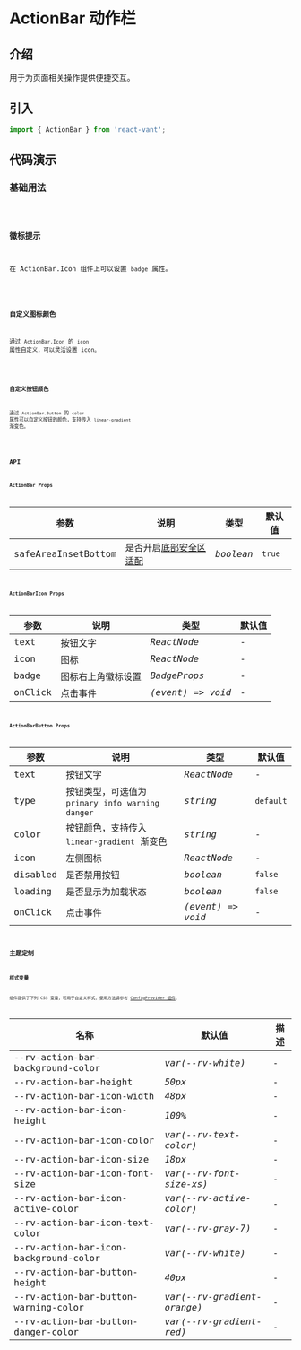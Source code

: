 # ActionBar 动作栏

## 介绍

用于为页面相关操作提供便捷交互。

## 引入

```js
import { ActionBar } from 'react-vant';
```

## 代码演示

### 基础用法

<code title="基础用法" src="./demo/base.tsx" />

### 徽标提示

在 ActionBar.Icon 组件上可以设置 `badge` 属性。

<code title="徽标提示" src="./demo/badge.tsx" />

### 自定义图标颜色

通过 `ActionBar.Icon` 的 `icon` 属性自定义，可以灵活设置 icon。

<code title="自定义图标颜色" src="./demo/iconColor.tsx" />

### 自定义按钮颜色

通过 `ActionBar.Button` 的 `color` 属性可以自定义按钮的颜色，支持传入 `linear-gradient` 渐变色。

<code title="自定义按钮颜色" src="./demo/btnColor.tsx" />

## API

### ActionBar Props

| 参数 | 说明 | 类型 | 默认值 |
| --- | --- | --- | --- |
| safeAreaInsetBottom | 是否开启[底部安全区适配](/guide/advanced-usage) | _boolean_ | `true` |

### ActionBarIcon Props

| 参数    | 说明               | 类型              | 默认值 |
| ------- | ------------------ | ----------------- | ------ |
| text    | 按钮文字           | _ReactNode_       | -      |
| icon    | 图标               | _ReactNode_       | -      |
| badge   | 图标右上角徽标设置 | _BadgeProps_      | -      |
| onClick | 点击事件           | _(event) => void_ | -      |

### ActionBarButton Props

| 参数 | 说明 | 类型 | 默认值 |
| --- | --- | --- | --- |
| text | 按钮文字 | _ReactNode_ | - |
| type | 按钮类型，可选值为 `primary` `info` `warning` `danger` | _string_ | `default` |
| color | 按钮颜色，支持传入 `linear-gradient` 渐变色 | _string_ | - |
| icon | 左侧图标 | _ReactNode_ | - |
| disabled | 是否禁用按钮 | _boolean_ | `false` |
| loading | 是否显示为加载状态 | _boolean_ | `false` |
| onClick | 点击事件 | _(event) => void_ | - |

## 主题定制

### 样式变量

组件提供了下列 CSS 变量，可用于自定义样式，使用方法请参考 [ConfigProvider 组件](/components/config-provider)。

| 名称                                  | 默认值                      | 描述 |
| ------------------------------------- | --------------------------- | ---- |
| --rv-action-bar-background-color      | _var(--rv-white)_           | -    |
| --rv-action-bar-height                | _50px_                      | -    |
| --rv-action-bar-icon-width            | _48px_                      | -    |
| --rv-action-bar-icon-height           | _100%_                      | -    |
| --rv-action-bar-icon-color            | _var(--rv-text-color)_      | -    |
| --rv-action-bar-icon-size             | _18px_                      | -    |
| --rv-action-bar-icon-font-size        | _var(--rv-font-size-xs)_    | -    |
| --rv-action-bar-icon-active-color     | _var(--rv-active-color)_    | -    |
| --rv-action-bar-icon-text-color       | _var(--rv-gray-7)_          | -    |
| --rv-action-bar-icon-background-color | _var(--rv-white)_           | -    |
| --rv-action-bar-button-height         | _40px_                      | -    |
| --rv-action-bar-button-warning-color  | _var(--rv-gradient-orange)_ | -    |
| --rv-action-bar-button-danger-color   | _var(--rv-gradient-red)_    | -    |
